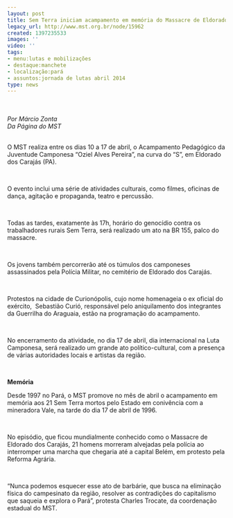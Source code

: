 ```yaml
---
layout: post
title: Sem Terra iniciam acampamento em memória do Massacre de Eldorado dos Carajás
legacy_url: http://www.mst.org.br/node/15962
created: 1397235533
images: ''
video: ''
tags:
- menu:lutas e mobilizações
- destaque:manchete
- localização:pará
- assuntos:jornada de lutas abril 2014
type: news
---
```

<p><br><em><br>Por Márcio Zonta<br>Da Página do MST</em></p><p><br>O MST realiza entre os dias 10 a 17 de abril, o Acampamento Pedagógico da Juventude Camponesa “Oziel Alves Pereira”, na curva do “S”, em Eldorado dos Carajás (PA).</p><p>&nbsp;</p><p>O evento inclui uma série de atividades culturais, como filmes, oficinas de dança, agitação e propaganda, teatro e percussão.</p><p>&nbsp;</p><p>Todas as tardes, exatamente às 17h, horário do genocídio contra os trabalhadores rurais Sem Terra, será realizado um ato na BR 155, palco do massacre.</p><p>&nbsp;</p><p>Os jovens também percorrerão até os túmulos dos camponeses assassinados pela Polícia Militar, no cemitério de Eldorado dos Carajás.</p><p>&nbsp;</p><p>Protestos na cidade de Curionópolis, cujo nome homenageia o ex oficial do exército, &nbsp;Sebastião Curió, responsável pelo aniquilamento dos integrantes da Guerrilha do Araguaia, estão na programação do acampamento.</p><p>&nbsp;</p><p>No encerramento da atividade, no dia 17 de abril, dia internacional na Luta Camponesa, será realizado um grande ato político-cultural, com a presença de várias autoridades locais e artistas da região.</p><p>&nbsp;</p><p><strong>Memória</strong></p><p>Desde 1997 no Pará, o MST promove no mês de abril o acampamento em memória aos 21 Sem Terra mortos pelo Estado em conivência com a mineradora Vale, na tarde do dia 17 de abril de 1996.</p><p>&nbsp;</p><p>No episódio, que ficou mundialmente conhecido como o Massacre de Eldorado dos Carajás, 21 homens morreram alvejadas pela polícia ao interromper uma marcha que chegaria até a capital Belém, em protesto pela Reforma Agrária.</p><p>&nbsp;</p><p>“Nunca podemos esquecer esse ato de barbárie, que busca na eliminação física do campesinato da região, resolver as contradições do capitalismo que saqueia e explora o Pará”, protesta Charles Trocate, da coordenação estadual do MST.</p><div>&nbsp;</div><div>&nbsp;</div>
